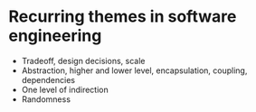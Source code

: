 # Recurring themes in software engineering

* Tradeoff, design decisions, scale
* Abstraction, higher and lower level, encapsulation, coupling, dependencies
* One level of indirection
* Randomness
